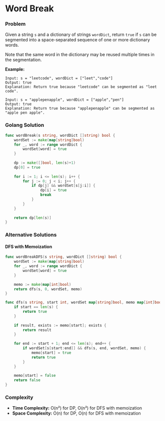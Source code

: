 # Word Break

### Problem
Given a string `s` and a dictionary of strings `wordDict`, return `true` if `s` can be segmented into a space-separated sequence of one or more dictionary words.

Note that the same word in the dictionary may be reused multiple times in the segmentation.

**Example:**
```
Input: s = "leetcode", wordDict = ["leet","code"]
Output: true
Explanation: Return true because "leetcode" can be segmented as "leet code".

Input: s = "applepenapple", wordDict = ["apple","pen"]
Output: true
Explanation: Return true because "applepenapple" can be segmented as "apple pen apple".
```

### Golang Solution

```go
func wordBreak(s string, wordDict []string) bool {
    wordSet := make(map[string]bool)
    for _, word := range wordDict {
        wordSet[word] = true
    }
    
    dp := make([]bool, len(s)+1)
    dp[0] = true
    
    for i := 1; i <= len(s); i++ {
        for j := 0; j < i; j++ {
            if dp[j] && wordSet[s[j:i]] {
                dp[i] = true
                break
            }
        }
    }
    
    return dp[len(s)]
}
```

### Alternative Solutions

#### **DFS with Memoization**
```go
func wordBreakDFS(s string, wordDict []string) bool {
    wordSet := make(map[string]bool)
    for _, word := range wordDict {
        wordSet[word] = true
    }
    
    memo := make(map[int]bool)
    return dfs(s, 0, wordSet, memo)
}

func dfs(s string, start int, wordSet map[string]bool, memo map[int]bool) bool {
    if start == len(s) {
        return true
    }
    
    if result, exists := memo[start]; exists {
        return result
    }
    
    for end := start + 1; end <= len(s); end++ {
        if wordSet[s[start:end]] && dfs(s, end, wordSet, memo) {
            memo[start] = true
            return true
        }
    }
    
    memo[start] = false
    return false
}
```

### Complexity
- **Time Complexity:** O(n²) for DP, O(n²) for DFS with memoization
- **Space Complexity:** O(n) for DP, O(n) for DFS with memoization
